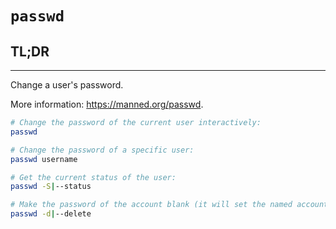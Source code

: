 # `passwd`

## **TL;DR**
---

Change a user's password.

More information: <https://manned.org/passwd>.


```sh
# Change the password of the current user interactively:
passwd

# Change the password of a specific user:
passwd username

# Get the current status of the user:
passwd -S|--status

# Make the password of the account blank (it will set the named account passwordless):
passwd -d|--delete
```

